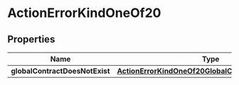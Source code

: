 
# ActionErrorKindOneOf20

## Properties
| Name | Type | Description | Notes |
| ------------ | ------------- | ------------- | ------------- |
| **globalContractDoesNotExist** | [**ActionErrorKindOneOf20GlobalContractDoesNotExist**](ActionErrorKindOneOf20GlobalContractDoesNotExist.md) |  |  |



